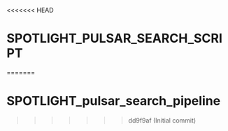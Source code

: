 <<<<<<< HEAD
# SPOTLIGHT_PULSAR_SEARCH_SCRIPT
=======
# SPOTLIGHT_pulsar_search_pipeline
>>>>>>> dd9f9af (Initial commit)
